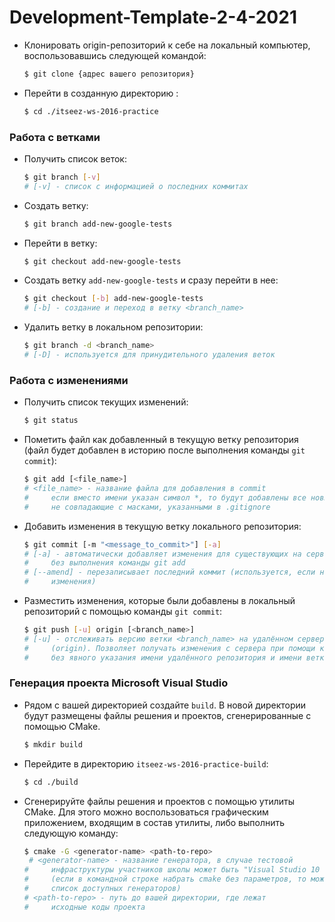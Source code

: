 # Development-Template-2-4-2021
* Клонировать origin-репозиторий к себе на локальный компьютер, воспользовавшись следующей командой:
  ```bash
  $ git clone {адрес вашего репозитория}
  ```
* Перейти в созданную директорию :

  ```bash
  $ cd ./itseez-ws-2016-practice
  ```

### Работа с ветками
* Получить список веток:

  ```bash
  $ git branch [-v]
  # [-v] - список с информацией о последних коммитах
  ```

* Создать ветку:

  ```bash
  $ git branch add-new-google-tests
  ```

* Перейти в ветку:

  ```bash
  $ git checkout add-new-google-tests
  ```

* Создать ветку `add-new-google-tests` и сразу перейти в нее:

  ```bash
  $ git checkout [-b] add-new-google-tests
  # [-b] - создание и переход в ветку <branch_name>
  ```

* Удалить ветку в локальном репозитории:

  ```bash
  $ git branch -d <branch_name>
  # [-D] - используется для принудительного удаления веток
  ```

### Работа с изменениями
* Получить список текущих изменений:

  ```bash
  $ git status
  ```

* Пометить файл как добавленный в текущую ветку репозитория (файл будет
     добавлен в историю после выполнения команды `git commit`):

  ```bash
  $ git add [<file_name>]
  # <file_name> - название файла для добавления в commit
  #     если вместо имени указан символ *, то будут добавлены все новые файлы,
  #     не совпадающие с масками, указанными в .gitignore
  ```

* Добавить изменения в текущую ветку локального репозитория:

  ```bash
  $ git commit [-m "<message_to_commit>"] [-a]
  # [-a] - автоматически добавляет изменения для существующих на сервере файлов
  #     без выполнения команды git add
  # [--amend] - перезаписывает последний коммит (используется, если не забыты
  #     изменения)
  ```

* Разместить изменения, которые были добавлены в локальный репозиторий
     с помощью команды `git commit`:

  ```bash
  $ git push [-u] origin [<branch_name>]
  # [-u] - отслеживать версию ветки <branch_name> на удалённом сервере
  #     (origin). Позволяет получать изменения с сервера при помощи команды git pull
  #     без явного указания имени удалённого репозитория и имени ветки.
  ```

### Генерация проекта Microsoft Visual Studio
* Рядом с вашей директорией создайте
     `build`. В новой директории будут размещены файлы
     решения и проектов, сгенерированные с помощью CMake.

     ```bash
     $ mkdir build
     ```

* Перейдите в директорию `itseez-ws-2016-practice-build`:

     ```bash
     $ cd ./build
     ```

* Сгенерируйте файлы решения и проектов с помощью утилиты CMake. Для этого
     можно воспользоваться графическим приложением, входящим в состав
     утилиты, либо выполнить следующую команду:

  ```bash
  $ cmake -G <generator-name> <path-to-repo>
   # <generator-name> - название генератора, в случае тестовой
  #     инфраструктуры участников школы может быть "Visual Studio 10 Win64"
  #     (если в командной строке набрать cmake без параметров, то можно просмотреть
  #     список доступных генераторов)
  # <path-to-repo> - путь до вашей директории, где лежат
  #     исходные коды проекта 
  ```